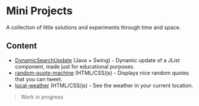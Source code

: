 # Mini Projects
A collection of little solutions and experiments through time and space.

## Content

* [DynamicSearchUpdate](/DynamicSearchUpdate) (Java + Swing) - Dynamic update of a JList component, made just for educational purposes.
* [random-quote-machine](/random-quote-machine) (HTML/CSS/js) - Displays nice random quotes that you can tweet.
* [local-weather](/local-weather) (HTML/CSS/js) - See the weather in your current location.

> Work in progress
